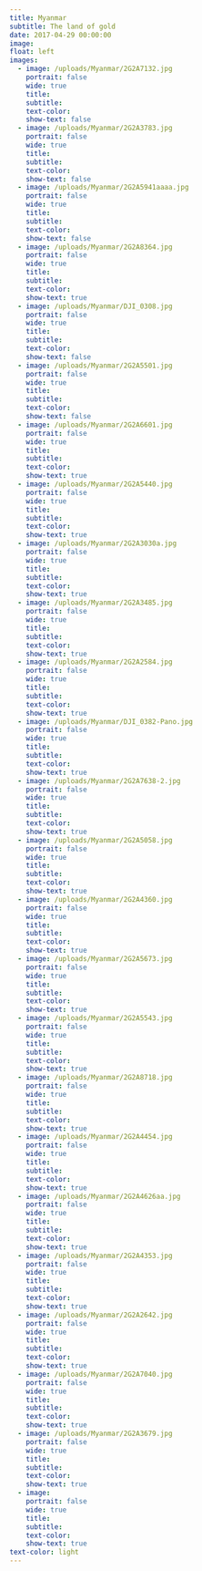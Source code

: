 ```yaml
---
title: Myanmar
subtitle: The land of gold
date: 2017-04-29 00:00:00
image:
float: left
images:
  - image: /uploads/Myanmar/2G2A7132.jpg
    portrait: false
    wide: true
    title:
    subtitle:
    text-color:
    show-text: false
  - image: /uploads/Myanmar/2G2A3783.jpg
    portrait: false
    wide: true
    title:
    subtitle:
    text-color:
    show-text: false
  - image: /uploads/Myanmar/2G2A5941aaaa.jpg
    portrait: false
    wide: true
    title:
    subtitle:
    text-color:
    show-text: false
  - image: /uploads/Myanmar/2G2A8364.jpg
    portrait: false
    wide: true
    title:
    subtitle:
    text-color:
    show-text: true
  - image: /uploads/Myanmar/DJI_0308.jpg
    portrait: false
    wide: true
    title:
    subtitle:
    text-color:
    show-text: false
  - image: /uploads/Myanmar/2G2A5501.jpg
    portrait: false
    wide: true
    title:
    subtitle:
    text-color:
    show-text: false
  - image: /uploads/Myanmar/2G2A6601.jpg
    portrait: false
    wide: true
    title:
    subtitle:
    text-color:
    show-text: true
  - image: /uploads/Myanmar/2G2A5440.jpg
    portrait: false
    wide: true
    title:
    subtitle:
    text-color:
    show-text: true
  - image: /uploads/Myanmar/2G2A3030a.jpg
    portrait: false
    wide: true
    title:
    subtitle:
    text-color:
    show-text: true
  - image: /uploads/Myanmar/2G2A3485.jpg
    portrait: false
    wide: true
    title:
    subtitle:
    text-color:
    show-text: true
  - image: /uploads/Myanmar/2G2A2584.jpg
    portrait: false
    wide: true
    title:
    subtitle:
    text-color:
    show-text: true
  - image: /uploads/Myanmar/DJI_0382-Pano.jpg
    portrait: false
    wide: true
    title:
    subtitle:
    text-color:
    show-text: true
  - image: /uploads/Myanmar/2G2A7638-2.jpg
    portrait: false
    wide: true
    title:
    subtitle:
    text-color:
    show-text: true
  - image: /uploads/Myanmar/2G2A5058.jpg
    portrait: false
    wide: true
    title:
    subtitle:
    text-color:
    show-text: true
  - image: /uploads/Myanmar/2G2A4360.jpg
    portrait: false
    wide: true
    title:
    subtitle:
    text-color:
    show-text: true
  - image: /uploads/Myanmar/2G2A5673.jpg
    portrait: false
    wide: true
    title:
    subtitle:
    text-color:
    show-text: true
  - image: /uploads/Myanmar/2G2A5543.jpg
    portrait: false
    wide: true
    title:
    subtitle:
    text-color:
    show-text: true
  - image: /uploads/Myanmar/2G2A8718.jpg
    portrait: false
    wide: true
    title:
    subtitle:
    text-color:
    show-text: true
  - image: /uploads/Myanmar/2G2A4454.jpg
    portrait: false
    wide: true
    title:
    subtitle:
    text-color:
    show-text: true
  - image: /uploads/Myanmar/2G2A4626aa.jpg
    portrait: false
    wide: true
    title:
    subtitle:
    text-color:
    show-text: true
  - image: /uploads/Myanmar/2G2A4353.jpg
    portrait: false
    wide: true
    title:
    subtitle:
    text-color:
    show-text: true
  - image: /uploads/Myanmar/2G2A2642.jpg
    portrait: false
    wide: true
    title:
    subtitle:
    text-color:
    show-text: true
  - image: /uploads/Myanmar/2G2A7040.jpg
    portrait: false
    wide: true
    title:
    subtitle:
    text-color:
    show-text: true
  - image: /uploads/Myanmar/2G2A3679.jpg
    portrait: false
    wide: true
    title:
    subtitle:
    text-color:
    show-text: true
  - image:
    portrait: false
    wide: true
    title:
    subtitle:
    text-color:
    show-text: true
text-color: light
---
```


